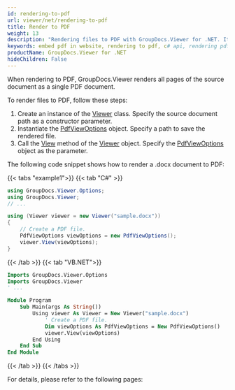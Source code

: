 ```yaml
---
id: rendering-to-pdf
url: viewer/net/rendering-to-pdf
title: Render to PDF
weight: 13
description: "Rendering files to PDF with GroupDocs.Viewer for .NET. It means that you can embed PDF in websites or applications by using this C# API"
keywords: embed pdf in website, rendering to pdf, c# api, rendering pdf
productName: GroupDocs.Viewer for .NET
hideChildren: False
---  
```

When rendering to PDF, GroupDocs.Viewer renders all pages of the source document as a single PDF document.

To render files to PDF, follow these steps:

1. Create an instance of the [Viewer](https://reference.groupdocs.com/net/viewer/groupdocs.viewer/viewer) class. Specify the source document path as a constructor parameter.
2. Instantiate the [PdfViewOptions](https://reference.groupdocs.com/net/viewer/groupdocs.viewer.options/pdfviewoptions) object. Specify a path to save the rendered file.
3. Call the [View](https://reference.groupdocs.com/net/viewer/groupdocs.viewer/viewer/methods/view) method of the [Viewer](https://reference.groupdocs.com/net/viewer/groupdocs.viewer/viewer) object. Specify the [PdfViewOptions](https://reference.groupdocs.com/net/viewer/groupdocs.viewer.options/pdfviewoptions) object as the parameter.

The following code snippet shows how to render a .docx document to PDF:

{{< tabs "example1">}}
{{< tab "C#" >}}
```csharp
using GroupDocs.Viewer.Options;
using GroupDocs.Viewer;
// ...

using (Viewer viewer = new Viewer("sample.docx"))
{
	// Create a PDF file.
	PdfViewOptions viewOptions = new PdfViewOptions();
	viewer.View(viewOptions);
}
```
{{< /tab >}}
{{< tab "VB.NET">}}
```vb
Imports GroupDocs.Viewer.Options
Imports GroupDocs.Viewer
' ...

Module Program
    Sub Main(args As String())
        Using viewer As Viewer = New Viewer("sample.docx")
            ' Create a PDF file.
            Dim viewOptions As PdfViewOptions = New PdfViewOptions()
            viewer.View(viewOptions)
        End Using
    End Sub
End Module
```
{{< /tab >}}
{{< /tabs >}}

For details, please refer to the following pages:
